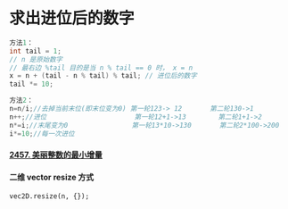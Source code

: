 # 求出进位后的数字
```cpp
方法1：
int tail = 1;
// n 是原始数字
// 最右边 %tail 目的是当 n % tail == 0 时， x = n
x = n + (tail - n % tail) % tail; // 进位后的数字
tail *= 10;

方法2：
n=n/i;//去掉当前末位(即末位变为0) 第一轮123-> 12       第二轮130->1
n++;//进位                      第一轮12+1->13        第二轮1+1->2
n*=i;//末尾变为0                第一轮13*10->130       第二轮2*100->200
i*=10;//每一次进位 
```
#### [2457. 美丽整数的最小增量](https://leetcode.cn/problems/minimum-addition-to-make-integer-beautiful/)


#### 二维 vector resize 方式
`vec2D.resize(n, {});`